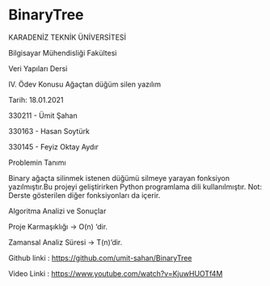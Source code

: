 # BinaryTree

KARADENİZ TEKNİK ÜNİVERSİTESİ

Bilgisayar Mühendisliği Fakültesi

Veri Yapıları Dersi

IV. Ödev Konusu Ağaçtan düğüm silen yazılım


Tarih: 18.01.2021

330211 - Ümit Şahan

330163 - Hasan Soytürk

330145 - Feyiz Oktay Aydır

Problemin Tanımı

Binary ağaçta silinmek istenen düğümü silmeye yarayan fonksiyon yazılmıştır.Bu projeyi geliştirirken Python programlama dili kullanılmıştır.
Not:  Derste gösterilen diğer fonksiyonları da içerir.

Algoritma Analizi ve Sonuçlar

Proje Karmaşıklığı -> O(n) ‘dir.

Zamansal Analiz Süresi -> T(n)’dir.

Github linki : https://github.com/umit-sahan/BinaryTree

Video Linki : https://www.youtube.com/watch?v=KjuwHUOTf4M

